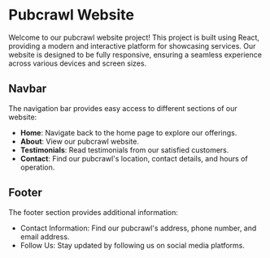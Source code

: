 # Pubcrawl Website

Welcome to our pubcrawl website project! This project is built using React, providing a modern and interactive platform for showcasing services. Our website is designed to be fully responsive, ensuring a seamless experience across various devices and screen sizes.


## Navbar
The navigation bar provides easy access to different sections of our website:

- **Home**: Navigate back to the home page to explore our offerings.
- **About**: View our pubcrawl website.
- **Testimonials**: Read testimonials from our satisfied customers.
- **Contact**: Find our pubcrawl's location, contact details, and hours of operation.


## Footer
The footer section provides additional information:

- Contact Information: Find our pubcrawl's address, phone number, and email address.
- Follow Us: Stay updated by following us on social media platforms.
  
